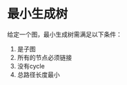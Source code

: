 # 最小生成树
给定一个图，最小生成树需满足以下条件：
1. 是子图
2. 所有的节点必须链接
3. 没有cycle
4. 总路径长度最小


<!--stackedit_data:
eyJoaXN0b3J5IjpbNzEzMjk4NDk5XX0=
-->